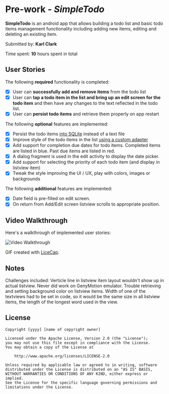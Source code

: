 # Pre-work - *SimpleTodo*

**SimpleTodo** is an android app that allows building a todo list and basic todo items management functionality including adding new items, editing and deleting an existing item.

Submitted by: **Karl Clark**

Time spent: **10** hours spent in total

## User Stories

The following **required** functionality is completed:

* [X] User can **successfully add and remove items** from the todo list
* [X] User can **tap a todo item in the list and bring up an edit screen for the todo item** and then have any changes to the text reflected in the todo list.
* [X] User can **persist todo items** and retrieve them properly on app restart

The following **optional** features are implemented:

* [X] Persist the todo items [into SQLite](http://guides.codepath.com/android/Persisting-Data-to-the-Device#sqlite) instead of a text file
* [X] Improve style of the todo items in the list [using a custom adapter](http://guides.codepath.com/android/Using-an-ArrayAdapter-with-ListView)
* [X] Add support for completion due dates for todo items. Completed items are listed in blue.  Past due items are listed in red. 
* [X] A dialog fragment is used in the edit activity to display the date picker.
* [X] Add support for selecting the priority of each todo item (and display in listview item)
* [X] Tweak the style improving the UI / UX, play with colors, images or backgrounds

The following **additional** features are implemented:

* [X] Date field is pre-filled on edit screen.
* [X] On return from Add/Edit screen listview scrolls to appropriate position.

## Video Walkthrough 

Here's a walkthrough of implemented user stories:

<img src='http://i.imgur.com/a/5eYhi.gif' title='Video Walkthrough' width='' alt='Video Walkthrough' /> 

GIF created with [LiceCap](http://www.cockos.com/licecap/).

## Notes

Challenges included:
Verticle line in listview item layout wouldn't show up in actual listview.  Never did work on GenyMotion emulator.
Trouble retrieving and setting background color on listview items.
Width of one of the textviews had to be set in code, so it would be the same size in all listview items, the length of the longest word used in the view.

## License

    Copyright [yyyy] [name of copyright owner]

    Licensed under the Apache License, Version 2.0 (the "License");
    you may not use this file except in compliance with the License.
    You may obtain a copy of the License at

        http://www.apache.org/licenses/LICENSE-2.0

    Unless required by applicable law or agreed to in writing, software
    distributed under the License is distributed on an "AS IS" BASIS,
    WITHOUT WARRANTIES OR CONDITIONS OF ANY KIND, either express or implied.
    See the License for the specific language governing permissions and
    limitations under the License.
